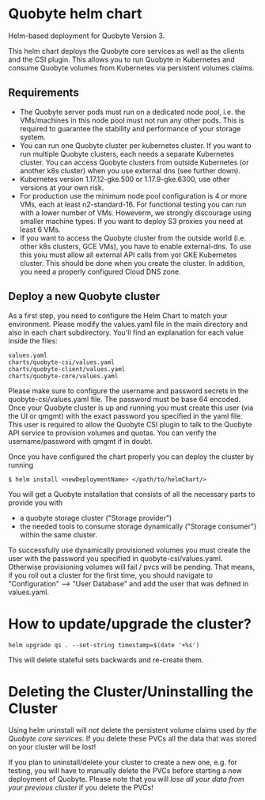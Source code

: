 # Quobyte helm chart

Helm-based deployment for Quobyte Version 3.

This helm chart deploys the Quobyte core services as well as the clients and
the CSI plugin. This allows you to run Quobyte in Kubernetes and consume
Quobyte volumes from Kubernetes via persistent volumes claims.

## Requirements

* The Quobyte server pods must run on a dedicated node pool, i.e. the VMs/machines in this node pool must not run any other pods. This is required to guarantee the stability and performance of your storage system.
* You can run one Quobyte cluster per kubernetes cluster. If you want to run multiple Quobyte clusters, each needs a separate Kubernetes cluster. You can access Quobyte clusters from outside Kubernetes (or another k8s cluster) when you use external dns (see further down).
* Kubernetes version 1.17.12-gke.500 or 1.17.9-gke.6300, use other versions at your own risk.
* For production use the minimum node pool configuration is 4 or more VMs, each at least n2-standard-16. For functional testing you can run with a lower number of VMs. Howeverm, we strongly discourage using smaller machine types. If you want to deploy S3 proxies you need at least 6 VMs.
* If you want to access the Quobyte cluster from the outside world (i.e. other k8s clusters, GCE VMs), you have to enable external-dns. To use this yoiu must allow all external API calls from yor GKE Kubernetes cluster. This should be done when you create the cluster. In addition, you need a properly configured Cloud DNS zone.

## Deploy a new Quobyte cluster

As a first step, you need to configure the Helm Chart to match your environment.
Please modify the values.yaml file in the main directory and also in each chart
subdirectory. You'll find an explanation for each value inside the files:

    values.yaml
    charts/quobyte-csi/values.yaml
    charts/quobyte-client/values.yaml
    charts/quobyte-core/values.yaml

Please make sure to configure the username and password secrets in the quobyte-csi/values.yaml file.
The password must be base 64 encoded. Once your Quobyte cluster is up and running you must create this
user (via the UI or qmgmt) with the exact password you specified in the yaml file. This user is required
to allow the Quobyte CSI plugin to talk to the Quobyte API service to provision volumes and quotas. You
can verify the username/password with qmgmt if in doubt.

Once you have configured the chart properly you can deploy the cluster by running

    $ helm install <newDeploymentName> </path/to/helmChart/> 

You will get a Quobyte installation that consists of all the necessary 
parts to provide you with 
- a quobyte storage cluster ("Storage provider")
- the needed tools to consume storage dynamically ("Storage consumer") 
within the same cluster.

To successfully use dynamically provisioned volumes you must create the user with the
password you specified in quobyte-csi/values.yaml.
Otherwise provisioning volumes will fail / pvcs will be pending.
That means, if you roll out a cluster for the first time, you should 
navigate to "Configuration" --> "User Database" and add the user that
was defined in values.yaml.

# How to update/upgrade the cluster?

`helm upgrade qs . --set-string timestamp=$(date '+%s')`

This will delete stateful sets backwards and re-create them.
 
# Deleting the Cluster/Uninstalling the Cluster

Using helm uninstall will *not* delete the persistent volume claims used
*by the Quobyte core services*. If you delete these PVCs all the data
that was stored on your cluster will be lost!

If you plan to uninstall/delete your cluster to create a new one, e.g.
for testing, you will have to manually delete the PVCs before starting
a new deployment of Quobyte. Please note that you will *lose all your
data from your previous cluster* if you delete the PVCs!

